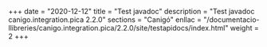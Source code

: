 +++
date        = "2020-12-12"
title       = "Test javadoc"
description = "Test javadoc canigo.integration.pica 2.2.0"
sections    = "Canigó"
enllac		= "/documentacio-llibreries/canigo.integration.pica/2.2.0/site/testapidocs/index.html"
weight		= 2
+++
